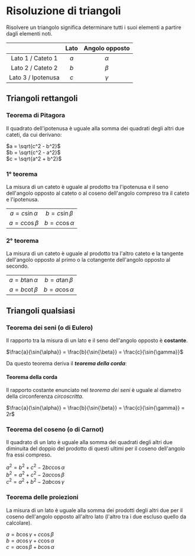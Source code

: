 # Risoluzione di triangoli

Risolvere un triangolo significa determinare tutti i suoi elementi a partire
dagli elementi noti.

| | Lato | Angolo opposto |
| :-: | :-: | :-: |
| Lato 1 / Cateto 1 | $a$ | $\alpha$ |
| Lato 2 / Cateto 2 | $b$ | $\beta$ |
| Lato 3 / Ipotenusa | $c$ | $\gamma$ |

## Triangoli rettangoli

### Teorema di Pitagora

Il quadrato dell'ipotenusa è uguale alla somma dei quadrati degli altri due
cateti, da cui derivano:

$a = \sqrt{c^2 - b^2}$\
$b = \sqrt{c^2 - a^2}$\
$c = \sqrt{a^2 + b^2}$

### 1° teorema

La misura di un cateto è uguale al prodotto tra l'ipotenusa e il seno
dell'angolo opposto al cateto o al coseno dell'angolo compreso tra il cateto e
l'ipotenusa.

| | |
| :-: | :-: |
| $a = c \sin{\alpha}$ | $b = c \sin{\beta}$ |
| $a = c \cos{\beta}$ | $b = c \cos{\alpha}$ |

### 2° teorema

La misura di un cateto è uguale al prodotto tra l'altro cateto e la tangente
dell'angolo opposto al primo o la cotangente dell'angolo opposto al secondo.

| | |
| :-: | :-: |
| $a = b \tan{\alpha}$ | $b = a \tan{\beta}$ |
| $a = b \cot{\beta}$ | $b = a \cos{\alpha}$ |

## Triangoli qualsiasi

### Teorema dei seni (o di Eulero)

Il rapporto tra la misura di un lato e il seno dell'angolo opposto è
**costante**.

$\frac{a}{\sin{\alpha}} = \frac{b}{\sin{\beta}} = \frac{c}{\sin{\gamma}}$

Da questo teorema deriva il ***teorema della corda***:

#### Teorema della corda

Il rapporto costante enunciato nel *teorema dei seni* è uguale al diametro della
circonferenza *circoscritta*.

$\frac{a}{\sin{\alpha}} = \frac{b}{\sin{\beta}} = \frac{c}{\sin{\gamma}} = 2r$

### Teorema del coseno (o di Carnot)

Il quadrato di un lato è uguale alla somma dei quadrati degli altri due
diminuita del doppio del prodotto di questi ultimi per il coseno dell'angolo
fra essi compreso.

$a^2 = b^2 + c^2 - 2bc \cos{\alpha}$\
$b^2 = a^2 + c^2 - 2ac \cos{\beta}$\
$c^2 = a^2 + b^2 - 2ab \cos{\gamma}$

### Teorema delle proiezioni

La misura di un lato è uguale alla somma dei prodotti degli altri due per il
coseno dell'angolo opposto all'altro lato (l'altro tra i due escluso quello da
calcolare).

$a = b \cos{\gamma} + c \cos{\beta}$\
$b = a \cos{\gamma} + c \cos{\alpha}$\
$c = a \cos{\beta} + b \cos{\alpha}$
